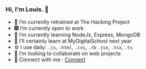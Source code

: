 ### Hi, I'm Louis. 👋



- 🔭 I’m currently retrained at The Hacking Project
- 🎆 I’m currently open to work
- 🌱 I’m currently learning NodeJs, Express, MongoDB
- 📖 I’ll certainly learn at MyDigitalSchool next year
- ⚙️ I use daily: `.js`, `.html`, `.css`, `.rb` `.jsx`, `.tsx`, `.ts`
- 👯 I’m looking to collaborate on web projects
- 💬 Connect with me : [Connect](https://linkedin.com/in/louis-krejezy-412447259)
